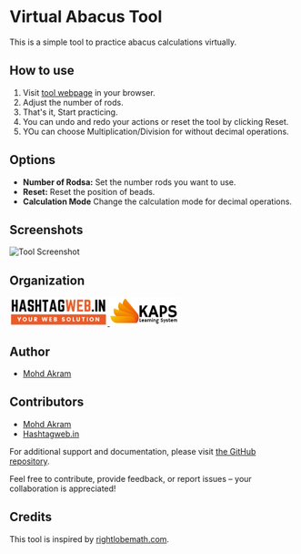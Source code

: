 # Virtual Abacus Tool

This is a simple tool to practice abacus calculations virtually.

## How to use

1. Visit [tool webpage](https://hashtagweb.in/tools/abacus) in your browser.
2. Adjust the number of rods.
3. That's it, Start practicing.
4. You can undo and redo your actions or reset the tool by clicking Reset.
5. YOu can choose Multiplication/Division for without decimal operations.

## Options

- **Number of Rodsa:** Set the number rods you want to use.
- **Reset:** Reset the position of beads.
- **Calculation Mode** Change the calculation mode for decimal operations.

## Screenshots

![Tool Screenshot](./assets/screenshot.avif)

## Organization

<a href="https://hashtagweb.in">
  <img src="./assets/hashtag.svg" height="50" alt="Hashtagweb.in Logo" />
</a>
<a href="https://hashtagweb.in">
  <img src="./assets/kaps.svg" height="50" alt="Kaps Learning SYstem Logo" />
</a>

## Author

- [Mohd Akram](https://www.github.com/iamakram22)

## Contributors

- [Mohd Akram](https://www.github.com/iamakram22)
- [Hashtagweb.in](https://www.github.com/Hashtagweb)

For additional support and documentation, please visit [the GitHub repository](https://github.com/iamakram22/virtual-abacus).

Feel free to contribute, provide feedback, or report issues – your collaboration is appreciated!

## Credits

This tool is inspired by [rightlobemath.com](https://www.rightlobemath.com/digitalabacus/abacus_rebuild.html).